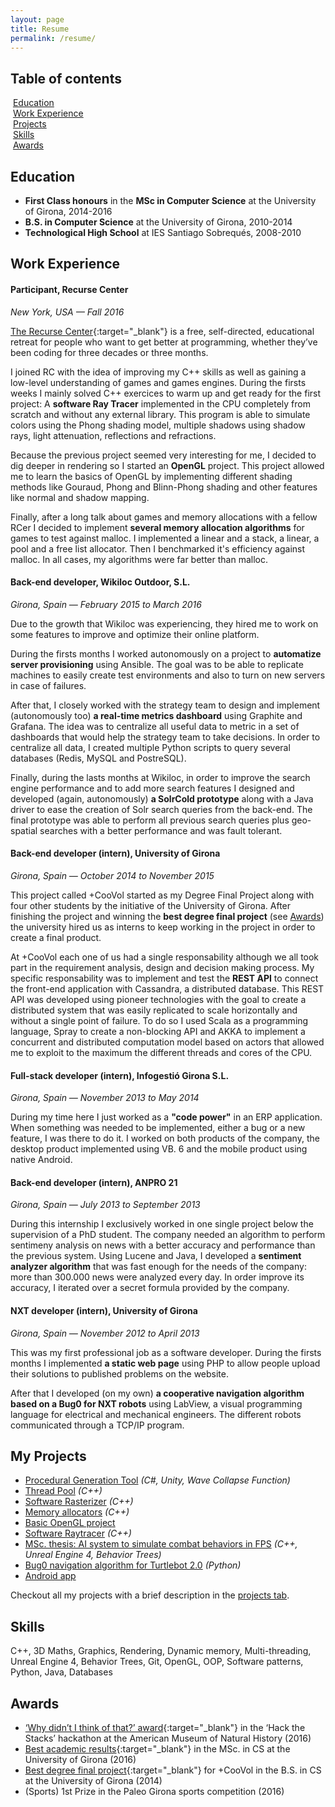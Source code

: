 ```yaml
---
layout: page
title: Resume
permalink: /resume/
---
```


## Table of contents
&nbsp;[Education](https://mtrebi.github.io/resume/#education)  <br/> 
&nbsp;[Work Experience](https://mtrebi.github.io/resume/#work-experience)  <br/> 
&nbsp;[Projects](https://mtrebi.github.io/resume/#projects)  <br/> 
&nbsp;[Skills](https://mtrebi.github.io/resume/#skills)  <br/> 
&nbsp;[Awards](https://mtrebi.github.io/resume/#awards)  <br/> 


## Education

- __First Class honours__ in the __MSc in Computer Science__ at the University of Girona, 2014-2016
- __B.S. in Computer Science__ at the University of Girona, 2010-2014
- __Technological High School__ at IES Santiago Sobrequés, 2008-2010

## Work Experience

#### Participant, Recurse Center
_New York, USA — Fall 2016_

[The Recurse Center](https://www.recurse.com/){:target="_blank"} is a free, self-directed, educational retreat for people who want to get better at programming, whether they’ve been coding for three decades or three months.

I joined RC with the idea of improving my C++ skills as well as gaining a low-level understanding of games and games engines. During the firsts weeks I mainly solved C++ exercices to warm up and get ready for the first project: A __software Ray Tracer__ implemented in the CPU completely from scratch and without any external library. This program is able to simulate colors using the Phong shading model, multiple shadows using shadow rays, light attenuation, reflections and refractions.

Because the previous project seemed very interesting for me, I decided to dig deeper in rendering so I started an __OpenGL__ project. This project allowed me to learn the basics of OpenGL by implementing different shading methods like Gouraud, Phong and Blinn-Phong shading and other features like normal and shadow mapping.

Finally, after a long talk about games and memory allocations with a fellow RCer I decided to implement __several memory allocation algorithms__ for games to test against malloc. I implemented a linear and a stack, a linear, a pool and a free list allocator. Then I benchmarked it's efficiency against malloc. In all cases, my algorithms were far better than malloc.

#### Back-end developer, Wikiloc Outdoor, S.L.
_Girona, Spain — February 2015 to March 2016_

Due to the growth that Wikiloc was experiencing, they hired me to work on some features to improve and optimize their online platform. 

During the firsts months I worked autonomously on a project to __automatize server provisioning__ using Ansible. The goal was to be able to replicate machines to easily create test environments and also to turn on new servers in case of failures.

After that, I closely worked with the strategy team to design and implement (autonomously too) __a real-time metrics dashboard__ using Graphite and Grafana. The idea was to centralize all useful data to metric in a set of dashboards that would help the strategy team to take decisions. In order to centralize all data, I created multiple Python scripts to query several databases (Redis, MySQL and PostreSQL).

Finally, during the lasts months at Wikiloc, in order to improve the search engine performance and to add more search features I designed and developed (again, autonomously) __a SolrCold prototype__ along with a Java driver to ease the creation of Solr search queries from the back-end. The final prototype was able to perform all previous search queries plus geo-spatial searches with a better performance and was fault tolerant. 

#### Back-end developer (intern), University of Girona
_Girona, Spain — October 2014 to November 2015_

This project called +CooVol  started as my Degree Final Project along with four other students by the initiative of the University of Girona. After finishing the project and winning the __best degree final project__ (see [Awards](https://mtrebi.github.io/resume/#awards)) the university hired us as interns to keep working in the project in order to create a final product.

At +CooVol each one of us had a single responsability although we all took part in the requirement analysis, design and decision making process. My specific responsability was to implement and test the __REST API__ to connect the front-end application with Cassandra, a distributed database. This REST API was developed using pioneer technologies with the goal to create a distributed system that was easily replicated to scale horizontally and without a single point of failure. To do so I used Scala as a programming language, Spray to create a non-blocking API and AKKA to implement a concurrent and distributed computation model based on actors that allowed me to exploit to the maximum the different threads and cores of the CPU. 

#### Full-stack developer (intern), Infogestió Girona S.L.
_Girona, Spain — November 2013 to May 2014_

During my time here I just worked as a __"code power"__ in an ERP application. When something was needed to be implemented, either a bug or a new feature, I was there to do it. I worked on both products of the company, the desktop product implemented using VB. 6 and the mobile product using native Android.

#### Back-end developer (intern), ANPRO 21
_Girona, Spain — July 2013 to September 2013_

During this internship I exclusively worked in one single project below the supervision of a PhD student. The company needed an algorithm to perform sentimeny analysis on news with a better accuracy and performance than the previous system. Using Lucene and Java, I developed a __sentiment analyzer algorithm__ that was fast enough for the needs of the company: more than 300.000 news were analyzed every day. In order improve its accuracy, I iterated over a secret formula provided by the company.

#### NXT developer (intern), University of Girona
_Girona, Spain — November 2012 to April 2013_

This was my first professional job as a software developer. During the firsts months I implemented __a static web page__ using PHP to allow people upload their solutions to published problems on the website.

After that I developed (on my own) __a cooperative navigation algorithm based on a Bug0 for NXT robots__ using LabView, a visual programming language for electrical and mechanical engineers. The different robots communicated through a TCP/IP program.


## My Projects

- [Procedural Generation Tool](https://mtrebi.github.io/projects/#procedural-generation-using-wcf-in-progress) _(C#, Unity, Wave Collapse Function)_
- [Thread Pool](https://mtrebi.github.io/projects/#thread-pool) _(C++)_
- [Software Rasterizer](https://mtrebi.github.io/projects/#software-rasterizer) _(C++)_
- [Memory allocators](https://mtrebi.github.io/projects/#memory-allocators) _(C++)_
- [Basic OpenGL project](https://mtrebi.github.io/projects/#basic-opengl-project)
- [Software Raytracer](https://mtrebi.github.io/projects/#software-raytracer) _(C++)_
- [MSc. thesis: AI system to simulate combat behaviors in FPS](https://mtrebi.github.io/projects/#msc.-thesis-ai-system-to-simulate-combat-behaviors-in-fps) _(C++, Unreal Engine 4, Behavior Trees)_
- [Bug0 navigation algorithm for Turtlebot 2.0](https://mtrebi.github.io/projects/#bug0-navigation-algorithm-for-turtlebot-20) _(Python)_
- [Android app](https://mtrebi.github.io/projects/#android-app-to-vote-for-the-9n-catalonian-referendum)


Checkout all my projects with a brief description in the [projects tab](https://mtrebi.github.io/projects/).

## Skills

C++, 3D Maths, Graphics, Rendering, Dynamic memory, Multi-threading, Unreal Engine 4, Behavior Trees, Git, OpenGL, OOP, Software patterns, Python, Java, Databases

## Awards

- [‘Why didn’t I think of that?’ award](http://lj.libraryjournal.com/2016/12/technology/american-museum-of-natural-history-hackathon-tackles-21st-century-library-challenges/#_){:target="_blank"} in the ‘Hack the Stacks’ hackathon at the American Museum of Natural History (2016)
- [Best academic results](http://enginyeriainformatica.cat/?p=19213){:target="_blank"} in the MSc. in CS at the University of Girona (2016)
- [Best degree final project](http://www.diaridegirona.cat/cultura/2015/07/01/projecte-dordenacio-urbana-figueres-premi/732359.html){:target="_blank"} for +CooVol in the B.S. in CS at the University of Girona (2014)
- (Sports) 1st Prize in the Paleo Girona sports competition (2016)


